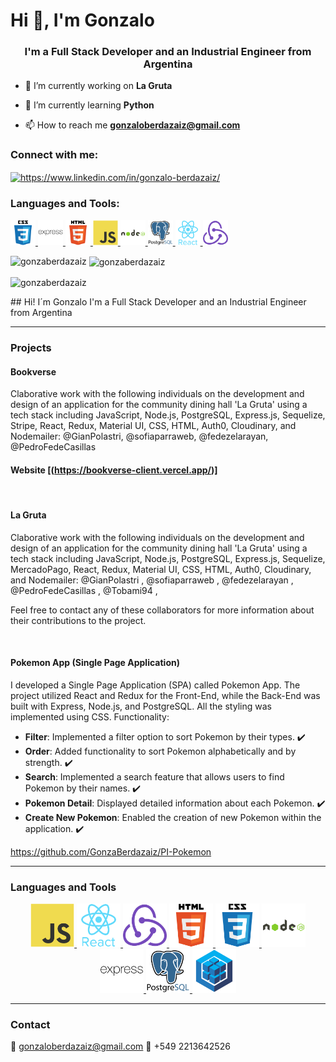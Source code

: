 <h1>Hi 👋, I'm Gonzalo</h1>
<h3 align="center">I'm a Full Stack Developer and an Industrial Engineer from Argentina</h3>


- 🔭 I’m currently working on **La Gruta**

- 🌱 I’m currently learning **Python**

- 📫 How to reach me **gonzaloberdazaiz@gmail.com**

<h3 align="left">Connect with me:</h3>
<p align="left">
<a href="https://linkedin.com/in/https://www.linkedin.com/in/gonzalo-berdazaiz/" target="blank"><img align="center" src="https://raw.githubusercontent.com/rahuldkjain/github-profile-readme-generator/master/src/images/icons/Social/linked-in-alt.svg" alt="https://www.linkedin.com/in/gonzalo-berdazaiz/" height="30" width="40" /></a>
</p>

<h3 align="left">Languages and Tools:</h3>
<p align="left"> <a href="https://www.w3schools.com/css/" target="_blank" rel="noreferrer"> <img src="https://raw.githubusercontent.com/devicons/devicon/master/icons/css3/css3-original-wordmark.svg" alt="css3" width="40" height="40"/> </a> <a href="https://expressjs.com" target="_blank" rel="noreferrer"> <img src="https://raw.githubusercontent.com/devicons/devicon/master/icons/express/express-original-wordmark.svg" alt="express" width="40" height="40"/> </a> <a href="https://www.w3.org/html/" target="_blank" rel="noreferrer"> <img src="https://raw.githubusercontent.com/devicons/devicon/master/icons/html5/html5-original-wordmark.svg" alt="html5" width="40" height="40"/> </a> <a href="https://developer.mozilla.org/en-US/docs/Web/JavaScript" target="_blank" rel="noreferrer"> <img src="https://raw.githubusercontent.com/devicons/devicon/master/icons/javascript/javascript-original.svg" alt="javascript" width="40" height="40"/> </a> <a href="https://nodejs.org" target="_blank" rel="noreferrer"> <img src="https://raw.githubusercontent.com/devicons/devicon/master/icons/nodejs/nodejs-original-wordmark.svg" alt="nodejs" width="40" height="40"/> </a> <a href="https://www.postgresql.org" target="_blank" rel="noreferrer"> <img src="https://raw.githubusercontent.com/devicons/devicon/master/icons/postgresql/postgresql-original-wordmark.svg" alt="postgresql" width="40" height="40"/> </a> <a href="https://reactjs.org/" target="_blank" rel="noreferrer"> <img src="https://raw.githubusercontent.com/devicons/devicon/master/icons/react/react-original-wordmark.svg" alt="react" width="40" height="40"/> </a> <a href="https://redux.js.org" target="_blank" rel="noreferrer"> <img src="https://raw.githubusercontent.com/devicons/devicon/master/icons/redux/redux-original.svg" alt="redux" width="40" height="40"/> </a> </p>

<p><img align="left" src="https://github-readme-stats.vercel.app/api/top-langs?username=gonzaberdazaiz&show_icons=true&locale=en&layout=compact" alt="gonzaberdazaiz" /></p>

<p>&nbsp;<img align="center" src="https://github-readme-stats.vercel.app/api?username=gonzaberdazaiz&show_icons=true&locale=en" alt="gonzaberdazaiz" /></p>

<p><img align="center" src="https://github-readme-streak-stats.herokuapp.com/?user=gonzaberdazaiz&" alt="gonzaberdazaiz" /></p>
## Hi! I´m Gonzalo
I'm a Full Stack Developer and an Industrial Engineer from Argentina


-------------------
###  Projects

#### Bookverse 
Claborative work with the following individuals on the development and design of an application for the community dining hall 'La Gruta' using a tech stack including JavaScript, Node.js, PostgreSQL, Express.js, Sequelize, Stripe, React, Redux, Material UI, CSS, HTML, Auth0, Cloudinary, and Nodemailer: 
@GianPolastri, @sofiaparraweb, @fedezelarayan, @PedroFedeCasillas
<br />
#### Website [(https://bookverse-client.vercel.app/)]

<br />

#### La Gruta 
Claborative work with the following individuals on the development and design of an application for the community dining hall 'La Gruta' using a tech stack including JavaScript, Node.js, PostgreSQL, Express.js, Sequelize, MercadoPago, React, Redux, Material UI, CSS, HTML, Auth0, Cloudinary, and Nodemailer:
@GianPolastri , 
@sofiaparraweb , 
@fedezelarayan , 
@PedroFedeCasillas , 
@Tobami94 , 

Feel free to contact any of these collaborators for more information about their contributions to the project.

<br />

#### Pokemon App (Single Page Application)
I developed a Single Page Application (SPA) called Pokemon App. The project utilized React and Redux for the Front-End, while the Back-End was built with Express, Node.js, and PostgreSQL. All the styling was implemented using CSS.
Functionality:
* **Filter**: Implemented a filter option to sort Pokemon by their types. ✔️
* **Order**: Added functionality to sort Pokemon alphabetically and by strength. ✔️
* **Search**: Implemented a search feature that allows users to find Pokemon by their names. ✔️
* **Pokemon Detail**: Displayed detailed information about each Pokemon. ✔️
* **Create New Pokemon**: Enabled the creation of new Pokemon within the application. ✔️

https://github.com/GonzaBerdazaiz/PI-Pokemon
<br />

-------------------
###  Languages and Tools
<p align="center"> 
  <a href="https://developer.mozilla.org/en-US/docs/Web/JavaScript" target="_blank"> 
    <img src="https://raw.githubusercontent.com/devicons/devicon/master/icons/javascript/javascript-original.svg" alt="javascript" width="70" height="70"/> 
  </a>
  <a href="https://reactjs.org/" target="_blank"> 
    <img src="https://raw.githubusercontent.com/devicons/devicon/master/icons/react/react-original-wordmark.svg" alt="react" width="70" height="70"/> 
  </a> 
  <a href="https://redux.js.org" target="_blank"> 
    <img src="https://raw.githubusercontent.com/devicons/devicon/master/icons/redux/redux-original.svg" alt="redux" width="70" height="70"/> 
  </a>
  <a href="https://www.w3.org/html/" target="_blank"> 
    <img src="https://raw.githubusercontent.com/devicons/devicon/master/icons/html5/html5-original-wordmark.svg" alt="html5" width="70" height="70"/> 
  </a>
  <a href="https://www.w3schools.com/css/" target="_blank"> 
    <img src="https://raw.githubusercontent.com/devicons/devicon/master/icons/css3/css3-original-wordmark.svg" alt="css3" width="70" height="70"/> 
  </a>
  <a href="https://nodejs.org" target="_blank"> 
    <img src="https://raw.githubusercontent.com/devicons/devicon/master/icons/nodejs/nodejs-original-wordmark.svg" alt="nodejs" width="70" height="70"/> 
  </a>
  <a href="https://expressjs.com" target="_blank"> 
    <img src="https://raw.githubusercontent.com/devicons/devicon/master/icons/express/express-original-wordmark.svg" alt="express" width="70" height="70"/>
  </a> 
  <a href="https://www.postgresql.org" target="_blank"> 
    <img src="https://raw.githubusercontent.com/devicons/devicon/master/icons/postgresql/postgresql-original-wordmark.svg" alt="postgresql" width="70" height="70"/> 
  </a>
  <a href="https://sequelize.org/" target="_blank"> 
    <img src="https://github.com/devicons/devicon/blob/master/icons/sequelize/sequelize-original.svg" alt="sequelize" width="70" height="70"/> 
  </a>
  </p>
  <p align="center"> 
  </p>


-------------------
###  Contact
📧 gonzaloberdazaiz@gmail.com 
📲 +549 2213642526 
